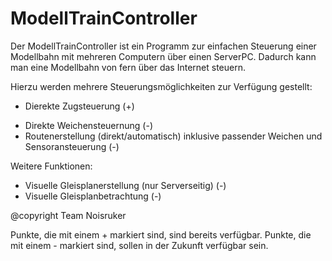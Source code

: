 # ModellTrainController

Der ModellTrainController ist ein Programm zur einfachen Steuerung einer Modellbahn mit mehreren Computern über einen ServerPC. Dadurch kann man eine Modellbahn von fern über das Internet steuern.

Hierzu werden mehrere Steuerungsmöglichkeiten zur Verfügung gestellt:

+ Dierekte Zugsteuerung (+)
- Direkte Weichensteuernung (-)
- Routenerstellung (direkt/automatisch) inklusive passender Weichen und Sensoransteuerung (-)

Weitere Funktionen:
- Visuelle Gleisplanerstellung (nur Serverseitig) (-)
- Visuelle Gleisplanbetrachtung (-)

@copyright Team Noisruker

Punkte, die mit einem + markiert sind, sind bereits verfügbar.
Punkte, die mit einem - markiert sind, sollen in der Zukunft verfügbar sein.
